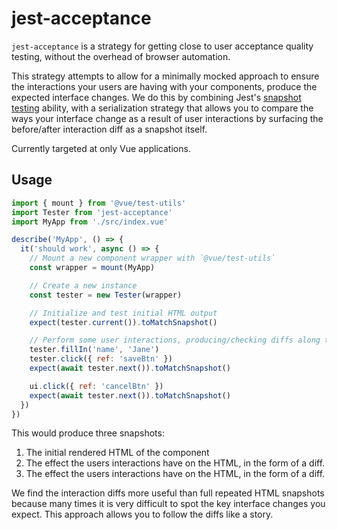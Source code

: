 # jest-acceptance

`jest-acceptance` is a strategy for getting close to user acceptance quality testing, without the overhead of browser automation.

This strategy attempts to allow for a minimally mocked approach to ensure the interactions your users are having with your components, produce the expected interface changes.  We do this by combining Jest's [snapshot testing](https://jestjs.io/docs/en/snapshot-testing) ability, with a serialization strategy that allows you to compare the ways your interface change as a result of user interactions by surfacing the before/after interaction diff as a snapshot itself.

Currently targeted at only Vue applications.

## Usage

```js
import { mount } from '@vue/test-utils'
import Tester from 'jest-acceptance'
import MyApp from './src/index.vue'

describe('MyApp', () => {
  it('should work', async () => {
    // Mount a new component wrapper with `@vue/test-utils`
    const wrapper = mount(MyApp)

    // Create a new instance
    const tester = new Tester(wrapper)

    // Initialize and test initial HTML output
    expect(tester.current()).toMatchSnapshot()

    // Perform some user interactions, producing/checking diffs along the way.
    tester.fillIn('name', 'Jane')
    tester.click({ ref: 'saveBtn' })
    expect(await tester.next()).toMatchSnapshot()

    ui.click({ ref: 'cancelBtn' })
    expect(await tester.next()).toMatchSnapshot()
  })
})
```

This would produce three snapshots:

1. The initial rendered HTML of the component
2. The effect the users interactions have on the HTML, in the form of a diff.
3. The effect the users interactions have on the HTML, in the form of a diff.

We find the interaction diffs more useful than full repeated HTML snapshots because many times it is very difficult to spot the key interface changes you expect.  This approach allows you to follow the diffs like a story.
